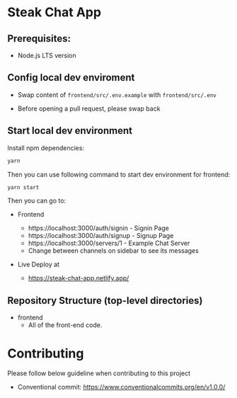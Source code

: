 # Steak Chat App

## Prerequisites:

-   Node.js LTS version

## Config local dev enviroment

-   Swap content of `frontend/src/.env.example` with `frontend/src/.env`

-   Before opening a pull request, please swap back

## Start local dev environment

Install npm dependencies:

```zsh
yarn
```

Then you can use following command to start dev environment for frontend:

```zsh
yarn start
```

Then you can go to:

-   Frontend

    -   https://localhost:3000/auth/signin - Signin Page
    -   https://localhost:3000/auth/signup - Signup Page
    -   https://localhost:3000/servers/1 - Example Chat Server
    -   Change between channels on sidebar to see its messages

-   Live Deploy at
    -   https://steak-chat-app.netlify.app/

## Repository Structure (top-level directories)

-   frontend
    -   All of the front-end code.

# Contributing

Please follow below guideline when contributing to this project

-   Conventional commit: https://www.conventionalcommits.org/en/v1.0.0/
